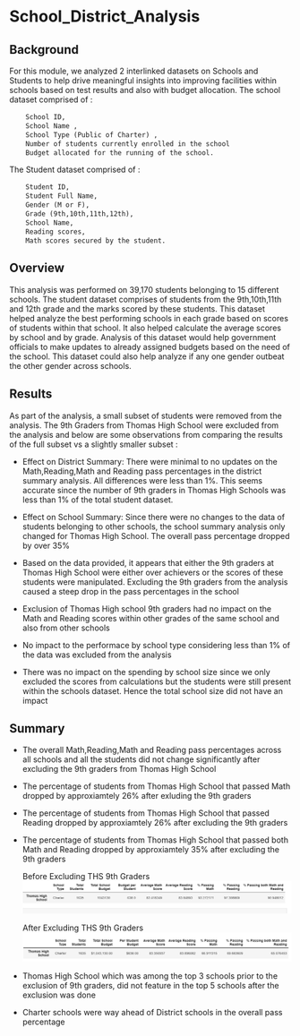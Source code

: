# School_District_Analysis

## Background

For this module, we analyzed 2 interlinked datasets on Schools and Students to help drive meaningful insights into improving facilities within schools based on test results and also with budget allocation. The school dataset comprised of :

        School ID, 
        School Name ,
        School Type (Public of Charter) , 
        Number of students currently enrolled in the school
        Budget allocated for the running of the school.
        
The Student dataset comprised of :

        Student ID,
        Student Full Name,
        Gender (M or F),
        Grade (9th,10th,11th,12th),
        School Name,
        Reading scores,
        Math scores secured by the student.
        
## Overview 

This analysis was performed on 39,170 students belonging to 15 different schools. The student dataset comprises of students from the 9th,10th,11th and 12th grade and the marks scored by these students. This dataset helped analyze the best performing schools in each grade based on scores of students within that school. It also helped calculate the average scores by school and by grade. Analysis of this dataset would help government officials to make updates to already assigned budgets based on the need of the school. This dataset could also help analyze if any one gender outbeat the other gender across schools.

## Results 

As part of the analysis, a small subset of students were removed from the analysis. The 9th Graders from Thomas High School were excluded from the analysis and below are some observations from comparing the results of the full subset vs a slightly smaller subset :

* Effect on District Summary: There were minimal to no updates on the Math,Reading,Math and Reading pass percentages in the district summary analysis. All differences were less than 1%. This seems accurate since the number of 9th graders in Thomas High Schools was less than 1% of the total student dataset.

* Effect on School Summary:   Since there were no changes to the data of students belonging to other schools, the school summary analysis only changed for Thomas High School. The overall pass percentage dropped by over 35%

* Based on the data provided, it appears that either the 9th graders at Thomas High School were either over achievers or the scores of these students were manipulated. Excluding the 9th graders from the analysis caused a steep drop in the pass percentages in the school

* Exclusion of Thomas High school 9th graders had no impact on the Math and Reading scores within other grades of the same school and also from other schools

* No impact to the performace by school type considering less than 1% of the data was excluded from the analysis

* There was no impact on the spending by school size since we only excluded the scores from calculations but the students were still present within the schools dataset. Hence the total school size did not have an impact 

## Summary
 
* The overall Math,Reading,Math and Reading pass percentages across all schools and all the students did not change significantly after excluding the 9th graders from     Thomas High School 
* The percentage of students from Thomas High School that passed Math dropped by approxiamtely 26% after exluding the 9th graders
* The percentage of students from Thomas High School that passed Reading dropped by approxiamtely 26% after excluding the 9th graders
* The percentage of students from Thomas High School that passed both Math and Reading dropped by approxiamtely 35% after excluding the 9th graders

  Before Excluding THS 9th Graders
  ![School_Summary with THS 9th Graders](https://github.com/surchand30/School_District_Analysis/blob/main/School_Summary%20with%20THS%209th%20Graders.PNG)
  
  After Excluding THS 9th Graders
  ![School_Summary without THS 9th Graders](https://github.com/surchand30/School_District_Analysis/blob/main/School_Summary%20without%20THS%209th%20Graders.PNG)
  
* Thomas High School which was among the top 3 schools prior to the exclusion of 9th graders, did not feature in the top 5 schools after the exclusion was done
* Charter schools were way ahead of District schools in the overall pass percentage 






    
    


